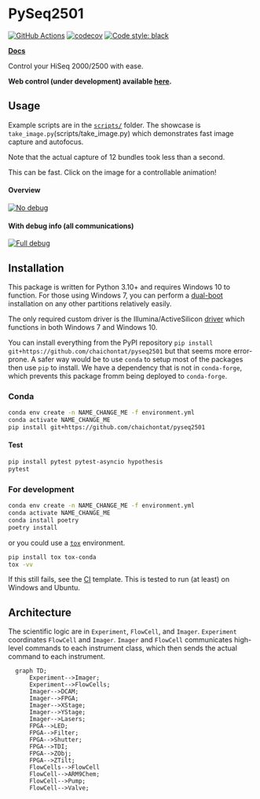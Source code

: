 # PySeq2501

[![GitHub Actions](https://github.com/chaichontat/goff-rotation/actions/workflows/python-package-conda.yml/badge.svg)](https://github.com/chaichontat/goff-rotation/actions/workflows/python-package-conda.yml)
[![codecov](https://codecov.io/gh/chaichontat/pyseq2501/branch/main/graph/badge.svg?token=4HLU7IHSIT)](https://codecov.io/gh/chaichontat/pyseq2501)
[![Code style: black](https://img.shields.io/badge/code%20style-black-000000.svg)](https://github.com/psf/black)

**[Docs](https://chaichontat.github.io/pyseq2501/)**

Control your HiSeq 2000/2500 with ease.

**Web control (under development) available [here](https://github.com/chaichontat/pyseq2501-web).**

## Usage

Example scripts are in the [`scripts/`](scripts) folder. The showcase is `take_image.py`(scripts/take_image.py) which demonstrates fast image capture and autofocus.

Note that the actual capture of 12 bundles took less than a second.

This can be fast. Click on the image for a controllable animation!

#### Overview
[![No debug](https://user-images.githubusercontent.com/34997334/148763734-23c424a9-708a-4826-b347-6a291c6ab416.gif)](https://asciinema.org/a/GQXJvYMSXkKVMkfin9czNUk56?autoplay=1)

#### With debug info (all communications)
[![Full debug](https://user-images.githubusercontent.com/34997334/148764144-0be332ef-a44a-46a2-a21c-bbe1d49e69d5.gif)](https://asciinema.org/a/s67mKomEwGj6l7azkx0PCboeO?autoplay=1)

## Installation
This package is written for Python 3.10+ and requires Windows 10 to function. For those using Windows 7, you can perform a [dual-boot](https://www.techadvisor.com/how-to/windows/how-dual-boot-windows-3633084/) installation on any other partitions relatively easily.

The only required custom driver is the Illumina/ActiveSilicon [driver](https://github.com/chaichontat/pyseq2501/tree/main/driver) which functions in both Windows 7 and Windows 10.

You can install everything from the PyPI repository `pip install git+https://github.com/chaichontat/pyseq2501` but that seems more error-prone. A safer way would be to use `conda` to setup most of the packages then use `pip` to install. We have a dependency that is not in `conda-forge`, which prevents this package fromm being deployed to `conda-forge`.

### Conda
```sh
conda env create -n NAME_CHANGE_ME -f environment.yml
conda activate NAME_CHANGE_ME
pip install git+https://github.com/chaichontat/pyseq2501
```
#### Test
```sh
pip install pytest pytest-asyncio hypothesis
pytest
```

### For development
```sh
conda env create -n NAME_CHANGE_ME -f environment.yml
conda activate NAME_CHANGE_ME
conda install poetry
poetry install
```

or you could use a [`tox`](https://tox.wiki/en/latest/) environment.
```bash
pip install tox tox-conda
tox -vv
```

If this still fails, see the [CI](.github/workflows/python-package-conda.yml) template. This is tested to run (at least) on Windows and Ubuntu.

## Architecture
The scientific logic are in `Experiment`, `FlowCell`, and `Imager`. `Experiment` coordinates `FlowCell` and `Imager`. `Imager` and `FlowCell` communicates high-level commands to each instrument class, which then sends the actual command to each instrument.
```mermaid
  graph TD;
      Experiment-->Imager;
      Experiment-->FlowCells;
      Imager-->DCAM;
      Imager-->FPGA;
      Imager-->XStage;
      Imager-->YStage;
      Imager-->Lasers;
      FPGA-->LED;
      FPGA-->Filter;
      FPGA-->Shutter;
      FPGA-->TDI;
      FPGA-->ZObj;
      FPGA-->ZTilt;
      FlowCells-->FlowCell
      FlowCell-->ARM9Chem;
      FlowCell-->Pump;
      FlowCell-->Valve;
```
